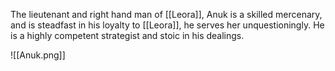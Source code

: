 The lieutenant and right hand man of [[Leora]], Anuk is a skilled mercenary, and is steadfast in his loyalty to [[Leora]], he serves her unquestioningly. He is a highly competent strategist and stoic in his dealings.

![[Anuk.png]]